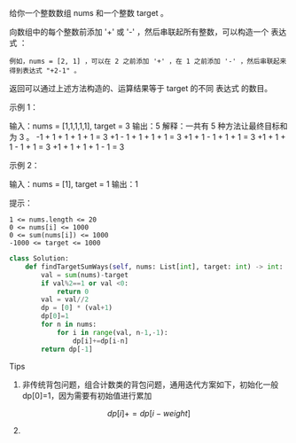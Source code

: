 给你一个整数数组 nums 和一个整数 target 。

向数组中的每个整数前添加 '+' 或 '-' ，然后串联起所有整数，可以构造一个 表达式 ：

    例如，nums = [2, 1] ，可以在 2 之前添加 '+' ，在 1 之前添加 '-' ，然后串联起来得到表达式 "+2-1" 。

返回可以通过上述方法构造的、运算结果等于 target 的不同 表达式 的数目。

 

示例 1：

输入：nums = [1,1,1,1,1], target = 3
输出：5
解释：一共有 5 种方法让最终目标和为 3 。
-1 + 1 + 1 + 1 + 1 = 3
+1 - 1 + 1 + 1 + 1 = 3
+1 + 1 - 1 + 1 + 1 = 3
+1 + 1 + 1 - 1 + 1 = 3
+1 + 1 + 1 + 1 - 1 = 3

示例 2：

输入：nums = [1], target = 1
输出：1

 

提示：

    1 <= nums.length <= 20
    0 <= nums[i] <= 1000
    0 <= sum(nums[i]) <= 1000
    -1000 <= target <= 1000



```python
class Solution:
    def findTargetSumWays(self, nums: List[int], target: int) -> int:
        val = sum(nums)-target
        if val%2==1 or val <0:
            return 0
        val = val//2 
        dp = [0] * (val+1)
        dp[0]=1
        for n in nums:
            for i in range(val, n-1,-1):
                dp[i]+=dp[i-n]
        return dp[-1]
```



Tips

1. 非传统背包问题，组合计数类的背包问题，通用迭代方案如下，初始化一般dp[0]=1，因为需要有初始值进行累加

$$
dp[i]+=dp[i-weight]
$$

2. 